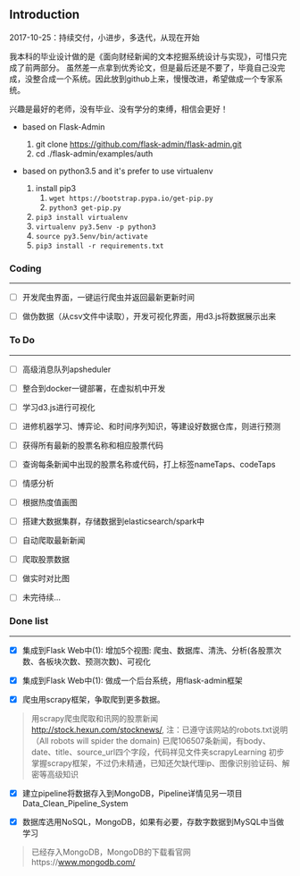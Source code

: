 ## Introduction

2017-10-25：持续交付，小进步，多迭代，从现在开始

我本科的毕业设计做的是《面向财经新闻的文本挖掘系统设计与实现》，可惜只完成了前两部分。
虽然差一点拿到优秀论文，但是最后还是不要了，毕竟自己没完成，没整合成一个系统。因此放到github上来，慢慢改进，希望做成一个专家系统。

兴趣是最好的老师，没有毕业、没有学分的束缚，相信会更好！


- based on Flask-Admin

    1. git clone https://github.com/flask-admin/flask-admin.git
    2. cd ./flask-admin/examples/auth

- based on python3.5 and it's prefer to use virtualenv
    
    1. install pip3
        1. `wget https://bootstrap.pypa.io/get-pip.py`
        2. `python3 get-pip.py`
    2. `pip3 install virtualenv`
    3. `virtualenv py3.5env -p python3`
    4. `source py3.5env/bin/activate`
    5. `pip3 install -r requirements.txt`


### Coding

---

- [ ] 开发爬虫界面，一键运行爬虫并返回最新更新时间

- [ ] 做伪数据（从csv文件中读取），开发可视化界面，用d3.js将数据展示出来


### To Do

---

- [ ] 高级消息队列apsheduler

- [ ] 整合到docker一键部署，在虚拟机中开发

- [ ] 学习d3.js进行可视化

- [ ] 进修机器学习、博弈论、和时间序列知识，等建设好数据仓库，则进行预测

- [ ] 获得所有最新的股票名称和相应股票代码

- [ ] 查询每条新闻中出现的股票名称或代码，打上标签nameTaps、codeTaps

- [ ] 情感分析

- [ ] 根据热度值画图

- [ ] 搭建大数据集群，存储数据到elasticsearch/spark中

- [ ] 自动爬取最新新闻

- [ ] 爬取股票数据

- [ ] 做实时对比图

- [ ] 未完待续...

### Done list

---

- [x] 集成到Flask Web中(1): 增加5个视图: 爬虫、数据库、清洗、分析(各股票次数、各板块次数、预测次数)、可视化


- [x] 集成到Flask Web中(1): 做成一个后台系统，用flask-admin框架

- [x] 爬虫用scrapy框架，争取爬到更多数据。

> 用scrapy爬虫爬取和讯网的股票新闻 http://stock.hexun.com/stocknews/, 注：已遵守该网站的robots.txt说明（All robots will spider the domain)
> 已爬106507条新闻，有body、date、title、source_url四个字段，代码祥见文件夹scrapyLearning
> 初步掌握scrapy框架，不过仍未精通，已知还欠缺代理ip、图像识别验证码、解密等高级知识


- [x] 建立pipeline将数据存入到MongoDB，Pipeline详情见另一项目Data_Clean_Pipeline_System

- [x] 数据库选用NoSQL，MongoDB，如果有必要，存数字数据到MySQL中当做学习   

> 已经存入MongoDB，MongoDB的下载看官网https://www.mongodb.com/
